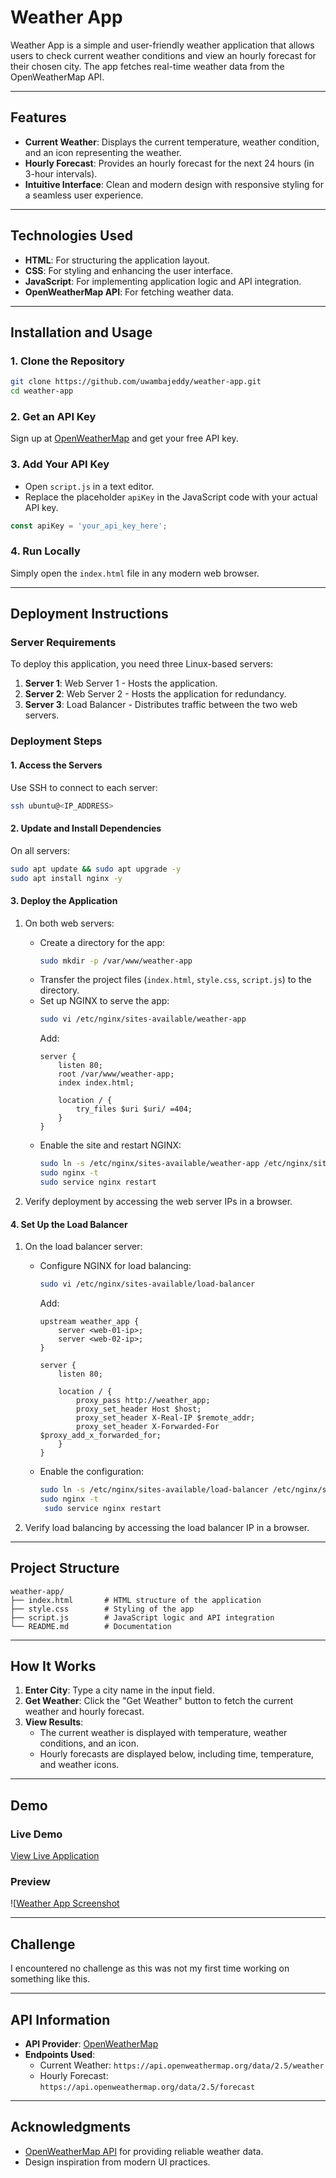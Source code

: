 
# **Weather App**

Weather App is a simple and user-friendly weather application that allows users to check current weather conditions and view an hourly forecast for their chosen city. The app fetches real-time weather data from the OpenWeatherMap API.

---

## **Features**

- **Current Weather**: Displays the current temperature, weather condition, and an icon representing the weather.
- **Hourly Forecast**: Provides an hourly forecast for the next 24 hours (in 3-hour intervals).
- **Intuitive Interface**: Clean and modern design with responsive styling for a seamless user experience.

---

## **Technologies Used**

- **HTML**: For structuring the application layout.
- **CSS**: For styling and enhancing the user interface.
- **JavaScript**: For implementing application logic and API integration.
- **OpenWeatherMap API**: For fetching weather data.

---

## **Installation and Usage**

### **1. Clone the Repository**
```bash
git clone https://github.com/uwambajeddy/weather-app.git
cd weather-app
```

### **2. Get an API Key**
Sign up at [OpenWeatherMap](https://openweathermap.org/) and get your free API key.

### **3. Add Your API Key**
- Open `script.js` in a text editor.
- Replace the placeholder `apiKey` in the JavaScript code with your actual API key.

```javascript
const apiKey = 'your_api_key_here';
```

### **4. Run Locally**
Simply open the `index.html` file in any modern web browser.

---

## **Deployment Instructions**

### **Server Requirements**
To deploy this application, you need three Linux-based servers:
1. **Server 1**: Web Server 1 - Hosts the application.
2. **Server 2**: Web Server 2 - Hosts the application for redundancy.
3. **Server 3**: Load Balancer - Distributes traffic between the two web servers.

### **Deployment Steps**

#### **1. Access the Servers**
Use SSH to connect to each server:
```bash
ssh ubuntu@<IP_ADDRESS>
```

#### **2. Update and Install Dependencies**
On all servers:
```bash
sudo apt update && sudo apt upgrade -y
sudo apt install nginx -y
```

#### **3. Deploy the Application**
1. On both web servers:
   - Create a directory for the app:
     ```bash
     sudo mkdir -p /var/www/weather-app
     ```
   - Transfer the project files (`index.html`, `style.css`, `script.js`) to the directory.
   - Set up NGINX to serve the app:
     ```bash
     sudo vi /etc/nginx/sites-available/weather-app
     ```
     Add:
     ```nginx
     server {
         listen 80;
         root /var/www/weather-app;
         index index.html;

         location / {
             try_files $uri $uri/ =404;
         }
     }
     ```
   - Enable the site and restart NGINX:
     ```bash
     sudo ln -s /etc/nginx/sites-available/weather-app /etc/nginx/sites-enabled/
     sudo nginx -t
     sudo service nginx restart
     ```

2. Verify deployment by accessing the web server IPs in a browser.

#### **4. Set Up the Load Balancer**
1. On the load balancer server:
   - Configure NGINX for load balancing:
     ```bash
     sudo vi /etc/nginx/sites-available/load-balancer
     ```
     Add:
     ```nginx
     upstream weather_app {
         server <web-01-ip>;
         server <web-02-ip>;
     }

     server {
         listen 80;

         location / {
             proxy_pass http://weather_app;
             proxy_set_header Host $host;
             proxy_set_header X-Real-IP $remote_addr;
             proxy_set_header X-Forwarded-For $proxy_add_x_forwarded_for;
         }
     }
     ```
   - Enable the configuration:
     ```bash
     sudo ln -s /etc/nginx/sites-available/load-balancer /etc/nginx/sites-enabled/
     sudo nginx -t
      sudo service nginx restart
     ```

2. Verify load balancing by accessing the load balancer IP in a browser.

---

## **Project Structure**

```
weather-app/
├── index.html       # HTML structure of the application
├── style.css        # Styling of the app
├── script.js        # JavaScript logic and API integration
└── README.md        # Documentation
```

---

## **How It Works**

1. **Enter City**: Type a city name in the input field.
2. **Get Weather**: Click the "Get Weather" button to fetch the current weather and hourly forecast.
3. **View Results**:
   - The current weather is displayed with temperature, weather conditions, and an icon.
   - Hourly forecasts are displayed below, including time, temperature, and weather icons.

---

## **Demo**

### **Live Demo**
[View Live Application](http://23.22.70.36)

### **Preview**
![[Weather App Screenshot](https://github.com/user-attachments/assets/63b918fd-48bb-462c-b374-4d30dffca292)

---

## **Challenge**

I encountered no challenge as this was not my first time working on something like this.

---

## **API Information**

- **API Provider**: [OpenWeatherMap](https://openweathermap.org/)
- **Endpoints Used**:
  - Current Weather: `https://api.openweathermap.org/data/2.5/weather`
  - Hourly Forecast: `https://api.openweathermap.org/data/2.5/forecast`

---

## **Acknowledgments**

- [OpenWeatherMap API](https://openweathermap.org/) for providing reliable weather data.
- Design inspiration from modern UI practices.
